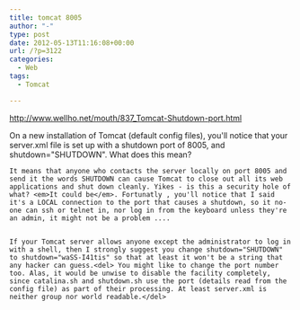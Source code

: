 ```yaml
---
title: tomcat 8005
author: "-"
type: post
date: 2012-05-13T11:16:08+00:00
url: /?p=3122
categories:
  - Web
tags:
  - Tomcat

---
```

<http://www.wellho.net/mouth/837_Tomcat-Shutdown-port.html>

  On a new installation of Tomcat (default config files), you'll notice that your server.xml file is set up with a shutdown port of 8005, and shutdown="SHUTDOWN". What does this mean? 
  
    It means that anyone who contacts the server locally on port 8005 and send it the words SHUTDOWN can cause Tomcat to close out all its web applications and shut down cleanly. Yikes - is this a security hole of what? <em>It could be</em>. Fortunatly , you'll notice that I said it's a LOCAL connection to the port that causes a shutdown, so it no-one can ssh or telnet in, nor log in from the keyboard unless they're an admin, it might not be a problem ....
  
  
    If your Tomcat server allows anyone except the administrator to log in with a shell, then I strongly suggest you change shutdown="SHUTDOWN" to shutdown="waSS-I41tis" so that at least it won't be a string that any hacker can guess.<del> You might like to change the port number too. Alas, it would be unwise to disable the facility completely, since catalina.sh and shutdown.sh use the port (details read from the config file) as part of their processing. At least server.xml is neither group nor world readable.</del> 
    
    
    
    
    
    